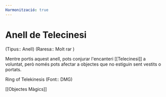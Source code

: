 ```yaml
---
Harmonització: true
---
```

# Anell de Telecinesi

(Tipus:: Anell) (Raresa:: Molt rar )

Mentre portis aquest anell, pots conjurar l'encanteri [[Telecinesi]] a voluntat, però només pots afectar a objectes que no estiguin sent vestits o portats.

Ring of Telekinesis (Font:: DMG)

[[Objectes Màgics]]